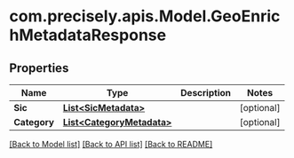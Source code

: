 # com.precisely.apis.Model.GeoEnrichMetadataResponse
## Properties

Name | Type | Description | Notes
------------ | ------------- | ------------- | -------------
**Sic** | [**List&lt;SicMetadata&gt;**](SicMetadata.md) |  | [optional] 
**Category** | [**List&lt;CategoryMetadata&gt;**](CategoryMetadata.md) |  | [optional] 

[[Back to Model list]](../README.md#documentation-for-models) [[Back to API list]](../README.md#documentation-for-api-endpoints) [[Back to README]](../README.md)

